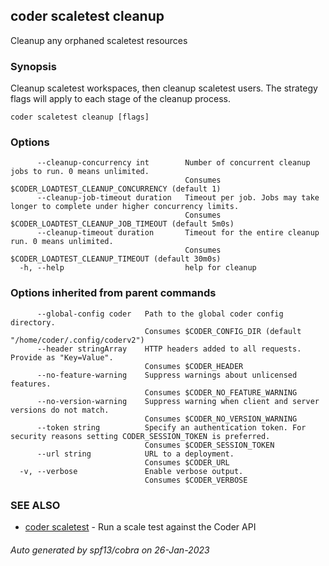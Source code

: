 ## coder scaletest cleanup

Cleanup any orphaned scaletest resources

### Synopsis

Cleanup scaletest workspaces, then cleanup scaletest users. The strategy flags will apply to each stage of the cleanup process.

```
coder scaletest cleanup [flags]
```

### Options

```
      --cleanup-concurrency int        Number of concurrent cleanup jobs to run. 0 means unlimited.
                                       Consumes $CODER_LOADTEST_CLEANUP_CONCURRENCY (default 1)
      --cleanup-job-timeout duration   Timeout per job. Jobs may take longer to complete under higher concurrency limits.
                                       Consumes $CODER_LOADTEST_CLEANUP_JOB_TIMEOUT (default 5m0s)
      --cleanup-timeout duration       Timeout for the entire cleanup run. 0 means unlimited.
                                       Consumes $CODER_LOADTEST_CLEANUP_TIMEOUT (default 30m0s)
  -h, --help                           help for cleanup
```

### Options inherited from parent commands

```
      --global-config coder   Path to the global coder config directory.
                              Consumes $CODER_CONFIG_DIR (default "/home/coder/.config/coderv2")
      --header stringArray    HTTP headers added to all requests. Provide as "Key=Value".
                              Consumes $CODER_HEADER
      --no-feature-warning    Suppress warnings about unlicensed features.
                              Consumes $CODER_NO_FEATURE_WARNING
      --no-version-warning    Suppress warning when client and server versions do not match.
                              Consumes $CODER_NO_VERSION_WARNING
      --token string          Specify an authentication token. For security reasons setting CODER_SESSION_TOKEN is preferred.
                              Consumes $CODER_SESSION_TOKEN
      --url string            URL to a deployment.
                              Consumes $CODER_URL
  -v, --verbose               Enable verbose output.
                              Consumes $CODER_VERBOSE
```

### SEE ALSO

- [coder scaletest](coder_scaletest.md) - Run a scale test against the Coder API

###### Auto generated by spf13/cobra on 26-Jan-2023
